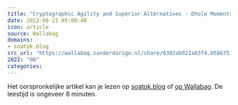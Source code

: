 ```yaml
---
title: "Cryptographic Agility and Superior Alternatives - Dhole Moments"
date: 2022-08-21 05:00:48
icon: article
source: Wallabag
domains:
- soatok.blog
src_url: "https://wallabag.sanderdorigo.nl/share/6302ab021ab3f4.05867514"
2022: "08"
categories:
---
```

Het oorspronkelijke artikel kan je lezen op [soatok.blog](https://soatok.blog/2022/08/20/cryptographic-agility-and-superior-alternatives/) of [op Wallabag](https://wallabag.sanderdorigo.nl/share/6302ab021ab3f4.05867514). De leestijd is ongeveer 8 minuten.